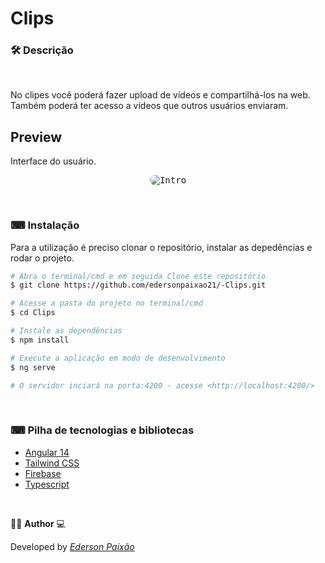 <p align="center">
<h1>
Clips
</h1> 
</p>

### 🛠  Descrição

</br>

No clipes você poderá fazer upload de vídeos e compartilhá-los na web. Também poderá ter acesso a vídeos que outros usuários enviaram.

## Preview
Interface do usuário.
</br> 

<p align="center">
  <kbd>
 <img width="auto" style="border-radius: 10px" height="auto" 
 src="https://github.com/edersonpaixao21/-Clips/blob/master/src/assets/video/GifPreview.gif" alt="Intro">
  </kbd>
  </br>
</p>

</br>

### ⌨ Instalação
Para a utilização é preciso clonar o repositório, instalar as depedências e rodar o projeto.

```bash
# Abra o terminal/cmd e em seguida Clone este repositório
$ git clone https://github.com/edersonpaixao21/-Clips.git

# Acesse a pasta do projeto no terminal/cmd
$ cd Clips

# Instale as dependências
$ npm install

# Execute a aplicação em modo de desenvolvimento
$ ng serve

# O servidor inciará na porta:4200 - acesse <http://localhost:4200/>

```

</br>

### ⌨ Pilha de tecnologias e bibliotecas

-   [Angular 14](https://angular.io/docs)
-   [Tailwind CSS](https://tailwindcss.com/docs/installation)
-   [Firebase](https://firebase.google.com/?hl=pt-br)
-   [Typescript](https://www.typescriptlang.org/)

</br>

👨‍💻 **Author** 💻

Developed by [_Ederson Paixão_](https://www.linkedin.com/in/ederson-paix%C3%A3o-a14051242/)
